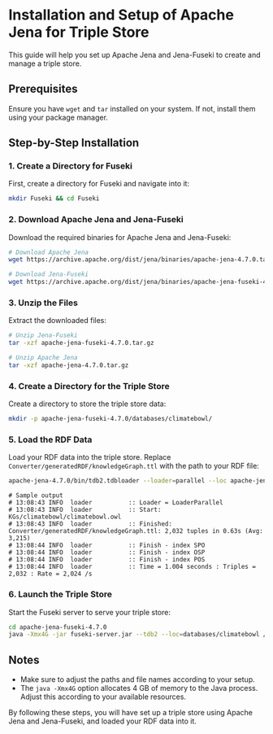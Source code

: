 # Installation and Setup of Apache Jena for Triple Store

This guide will help you set up Apache Jena and Jena-Fuseki to create and manage a triple store.

## Prerequisites

Ensure you have `wget` and `tar` installed on your system. If not, install them using your package manager.

## Step-by-Step Installation

### 1. Create a Directory for Fuseki

First, create a directory for Fuseki and navigate into it:

```bash
mkdir Fuseki && cd Fuseki
```

### 2. Download Apache Jena and Jena-Fuseki

Download the required binaries for Apache Jena and Jena-Fuseki:

```bash
# Download Apache Jena
wget https://archive.apache.org/dist/jena/binaries/apache-jena-4.7.0.tar.gz

# Download Jena-Fuseki
wget https://archive.apache.org/dist/jena/binaries/apache-jena-fuseki-4.7.0.tar.gz
```

### 3. Unzip the Files

Extract the downloaded files:

```bash
# Unzip Jena-Fuseki
tar -xzf apache-jena-fuseki-4.7.0.tar.gz

# Unzip Apache Jena
tar -xzf apache-jena-4.7.0.tar.gz
```

### 4. Create a Directory for the Triple Store

Create a directory to store the triple store data:

```bash
mkdir -p apache-jena-fuseki-4.7.0/databases/climatebowl/
```

### 5. Load the RDF Data

Load your RDF data into the triple store. Replace `Converter/generatedRDF/knowledgeGraph.ttl` with the path to your RDF file:

```bash
apache-jena-4.7.0/bin/tdb2.tdbloader --loader=parallel --loc apache-jena-fuseki-4.7.0/databases/climatebowl/ Converter/generatedRDF/knowledgeGraph.ttl
```

```
# Sample output
# 13:08:43 INFO  loader          :: Loader = LoaderParallel
# 13:08:43 INFO  loader          :: Start: KGs/climatebowl/climatebowl.owl
# 13:08:43 INFO  loader          :: Finished: Converter/generatedRDF/knowledgeGraph.ttl: 2,032 tuples in 0.63s (Avg: 3,215)
# 13:08:44 INFO  loader          :: Finish - index SPO
# 13:08:44 INFO  loader          :: Finish - index OSP
# 13:08:44 INFO  loader          :: Finish - index POS
# 13:08:44 INFO  loader          :: Time = 1.004 seconds : Triples = 2,032 : Rate = 2,024 /s
```

### 6. Launch the Triple Store

Start the Fuseki server to serve your triple store:

```bash
cd apache-jena-fuseki-4.7.0
java -Xmx4G -jar fuseki-server.jar --tdb2 --loc=databases/climatebowl /climatebowl
```

## Notes

- Make sure to adjust the paths and file names according to your setup.
- The `java -Xmx4G` option allocates 4 GB of memory to the Java process. Adjust this according to your available resources.

By following these steps, you will have set up a triple store using Apache Jena and Jena-Fuseki, and loaded your RDF data into it.

